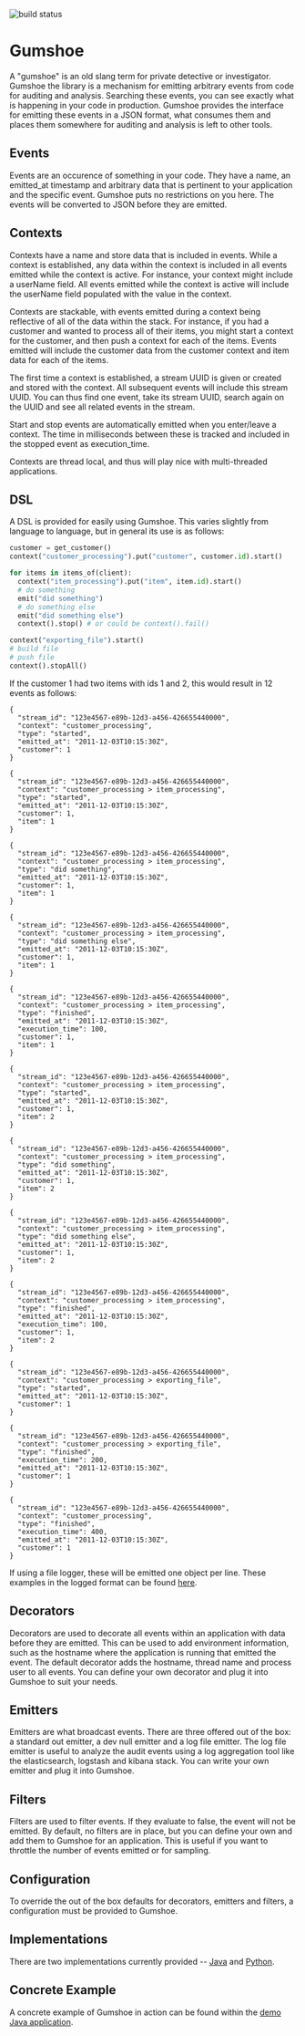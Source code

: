 ![build status](https://api.travis-ci.org/lwoodson/gumshoe.svg?branch=master)

# Gumshoe
A "gumshoe" is an old slang term for private detective or investigator.  Gumshoe
the library is a mechanism for emitting arbitrary events from code for
auditing and analysis.  Searching these events, you can see exactly what is
happening in your code in production.  Gumshoe provides the interface for
emitting these events in a JSON format, what consumes them and places them
somewhere for auditing and analysis is left to other tools.

## Events
Events are an occurence of something in your code.  They have a name, an
emitted_at timestamp and arbitrary data that is pertinent to your application
and the specific event.  Gumshoe puts no restrictions on you here.  The events
will be converted to JSON before they are emitted.

## Contexts
Contexts have a name and store data that is included in events.  While a context
is established, any data within the context is included in all events emitted
while the context is active.  For instance, your context might include a
userName field.  All events emitted while the context is active will include
the userName field populated with the value in the context.

Contexts are stackable, with events emitted during a context being reflective
of all of the data within the stack.  For instance, if you had a customer
and wanted to process all of their items, you might start a context for
the customer, and then push a context for each of the items.  Events emitted
will include the customer data from the customer context and item data for
each of the items.

The first time a context is established, a stream UUID is given or created and
stored with the context.  All subsequent events will include this stream
UUID.  You can thus find one event, take its stream UUID, search again on
the UUID and see all related events in the stream.

Start and stop events are automatically emitted when you enter/leave a
context.  The time in milliseconds between these is tracked and included in the
stopped event as execution_time.

Contexts are thread local, and thus will play nice with multi-threaded
applications.

## DSL
A DSL is provided for easily using Gumshoe.  This varies slightly from
language to language, but in general its use is as follows:

```python
customer = get_customer()
context("customer_processing").put("customer", customer.id).start()

for items in items_of(client):
  context("item_processing").put("item", item.id).start()
  # do something
  emit("did something")
  # do something else
  emit("did something else")
  context().stop() # or could be context().fail()

context("exporting_file").start()
# build file
# push file
context().stopAll()
```

If the customer 1 had two items with ids 1 and 2, this would result in 12 events
as follows:

```
{
  "stream_id": "123e4567-e89b-12d3-a456-426655440000",
  "context": "customer_processing",
  "type": "started",
  "emitted_at": "2011-12-03T10:15:30Z",
  "customer": 1
}

{
  "stream_id": "123e4567-e89b-12d3-a456-426655440000",
  "context": "customer_processing > item_processing",
  "type": "started",
  "emitted_at": "2011-12-03T10:15:30Z",
  "customer": 1,
  "item": 1
}

{
  "stream_id": "123e4567-e89b-12d3-a456-426655440000",
  "context": "customer_processing > item_processing",
  "type": "did something",
  "emitted_at": "2011-12-03T10:15:30Z",
  "customer": 1,
  "item": 1
}

{
  "stream_id": "123e4567-e89b-12d3-a456-426655440000",
  "context": "customer_processing > item_processing",
  "type": "did something else",
  "emitted_at": "2011-12-03T10:15:30Z",
  "customer": 1,
  "item": 1
}

{
  "stream_id": "123e4567-e89b-12d3-a456-426655440000",
  "context": "customer_processing > item_processing",
  "type": "finished",
  "emitted_at": "2011-12-03T10:15:30Z",
  "execution_time": 100,
  "customer": 1,
  "item": 1
}

{
  "stream_id": "123e4567-e89b-12d3-a456-426655440000",
  "context": "customer_processing > item_processing",
  "type": "started",
  "emitted_at": "2011-12-03T10:15:30Z",
  "customer": 1,
  "item": 2
}

{
  "stream_id": "123e4567-e89b-12d3-a456-426655440000",
  "context": "customer_processing > item_processing",
  "type": "did something",
  "emitted_at": "2011-12-03T10:15:30Z",
  "customer": 1,
  "item": 2
}

{
  "stream_id": "123e4567-e89b-12d3-a456-426655440000",
  "context": "customer_processing > item_processing",
  "type": "did something else",
  "emitted_at": "2011-12-03T10:15:30Z",
  "customer": 1,
  "item": 2
}

{
  "stream_id": "123e4567-e89b-12d3-a456-426655440000",
  "context": "customer_processing > item_processing",
  "type": "finished",
  "emitted_at": "2011-12-03T10:15:30Z",
  "execution_time": 100,
  "customer": 1,
  "item": 2
}

{
  "stream_id": "123e4567-e89b-12d3-a456-426655440000",
  "context": "customer_processing > exporting_file",
  "type": "started",
  "emitted_at": "2011-12-03T10:15:30Z",
  "customer": 1
}

{
  "stream_id": "123e4567-e89b-12d3-a456-426655440000",
  "context": "customer_processing > exporting_file",
  "type": "finished",
  "execution_time": 200,
  "emitted_at": "2011-12-03T10:15:30Z",
  "customer": 1
}

{
  "stream_id": "123e4567-e89b-12d3-a456-426655440000",
  "context": "customer_processing",
  "type": "finished",
  "execution_time": 400,
  "emitted_at": "2011-12-03T10:15:30Z",
  "customer": 1
}
```

If using a file logger, these will be emitted one object per line.  These
examples in the logged format can be found [here](example.json).

## Decorators
Decorators are used to decorate all events within an application with data
before they are emitted.  This can be used to add environment information,
such as the hostname where the application is running that emitted the
event.  The default decorator adds the hostname, thread name and process
user to all events.  You can define your own decorator and plug it into
Gumshoe to suit your needs.

## Emitters
Emitters are what broadcast events.  There are three offered out of the box:
a standard out emitter, a dev null emitter and a log file emitter.  The
log file emitter is useful to analyze the audit events using a log aggregation
tool like the elasticsearch, logstash and kibana stack.  You can write your
own emitter and plug it into Gumshoe.

## Filters
Filters are used to filter events.  If they evaluate to false, the event
will not be emitted.  By default, no filters are in place, but you can
define your own and add them to Gumshoe for an application.  This is
useful if you want to throttle the number of events emitted or for sampling.

## Configuration
To override the out of the box defaults for decorators, emitters and filters,
a configuration must be provided to Gumshoe.

## Implementations
There are two implementations currently provided --
[Java](java/README.md) and [Python](python/README.md).

## Concrete Example
A concrete example of Gumshoe in action can be found within the [demo Java
application](demo/java).
